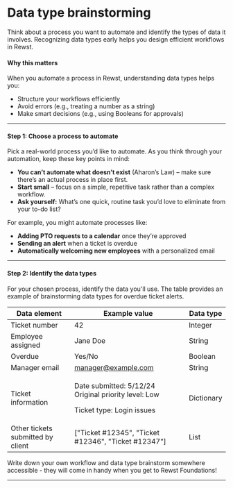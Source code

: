 # Data type brainstorming

Think about a process you want to automate and identify the types of data it involves. Recognizing data types early helps you design efficient workflows in Rewst.

#### **Why this matters**

When you automate a process in Rewst, understanding data types helps you:

* Structure your workflows efficiently
* Avoid errors (e.g., treating a number as a string)
* Make smart decisions (e.g., using Booleans for approvals)

***

#### **Step 1: Choose a process to automate**

Pick a real-world process you’d like to automate. As you think through your automation, keep these key points in mind:

* **You can’t automate what doesn’t exist** (Aharon’s Law) – make sure there’s an actual process in place first.
* **Start small** – focus on a simple, repetitive task rather than a complex workflow.
* **Ask yourself:** What’s one quick, routine task you’d love to eliminate from your to-do list?

For example, you might automate processes like:

* **Adding PTO requests to a calendar** once they’re approved
* **Sending an alert** when a ticket is overdue
* **Automatically welcoming new employees** with a personalized email

***

#### **Step 2: Identify the data types**

For your chosen process, identify the data you'll use. The table provides an example of brainstorming data types for overdue ticket alerts.

| Data element                      | Example value                                                                                | Data type  |
| --------------------------------- | -------------------------------------------------------------------------------------------- | ---------- |
| Ticket number                     | 42                                                                                           | Integer    |
| Employee assigned                 | Jane Doe                                                                                     | String     |
| Overdue                           | Yes/No                                                                                       | Boolean    |
| Manager email                     | manager@example.com                                                                          | String     |
| Ticket information                | <p>Date submitted: 5/12/24 Original priority level: Low </p><p>Ticket type: Login issues</p> | Dictionary |
| Other tickets submitted by client | \["Ticket #12345", "Ticket #12346", "Ticket #12347"]                                         | List       |

Write down your own workflow and data type brainstorm somewhere accessible - they will come in handy when you get to Rewst Foundations!

***

